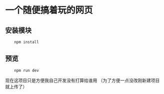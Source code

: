 # 一个随便搞着玩的网页
## 安装模块
```
    npm install
```
## 预览
```
    npm run dev

```
现在这项目只是方便我自己开发没有打算给谁用
（为了方便一点没改刚新建项目就上传了）
